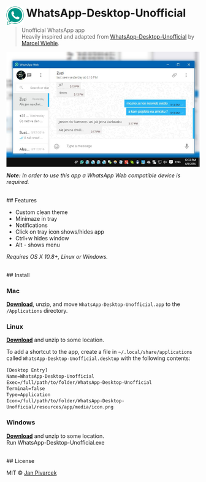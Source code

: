 # <img src="media/icon.png" width="45" align="left">&nbsp;WhatsApp-Desktop-Unofficial

> Unofficial WhatsApp app<br>
> Heavily inspired and adapted from [WhatsApp-Desktop-Unofficial](https://github.com/mawie81/WhatsApp-Desktop-Unofficial) by [Marcel Wiehle](https://github.com/mawie81).

<img src="promo.jpg" align="center">

*<strong>Note:</strong> In order to use this app a WhatsApp Web compatible device is required.*

<br>
## Features

 - Custom clean theme
 - Minimaze in tray
 - Notifications
 - Click on tray icon shows/hides app
 - Ctrl+w hides window
 - Alt - shows menu 







*Requires OS X 10.8+, Linux or Windows.*

<br>
## Install

### Mac

[**Download**](https://github.com/JanBN/WhatsApp-Desktop-Unofficial/releases/latest), unzip, and move `WhatsApp-Desktop-Unofficial.app` to the `/Applications` directory.

### Linux

[**Download**](https://github.com/JanBN/WhatsApp-Desktop-Unofficial/releases/latest) and unzip to some location.

To add a shortcut to the app, create a file in `~/.local/share/applications` called `WhatsApp-Desktop-Unofficial.desktop` with the following contents:

```
[Desktop Entry]
Name=WhatsApp-Desktop-Unofficial
Exec=/full/path/to/folder/WhatsApp-Desktop-Unofficial
Terminal=false
Type=Application
Icon=/full/path/to/folder/WhatsApp-Desktop-Unofficial/resources/app/media/icon.png
```

### Windows

[**Download**](https://github.com/JanBN/WhatsApp-Desktop-Unofficial/releases/tag/1.0.0) and unzip to some location.<br>
Run WhatsApp-Desktop-Unofficial.exe

<br>
## License

MIT © [Jan Pivarcek](http://blowingnose.com)
